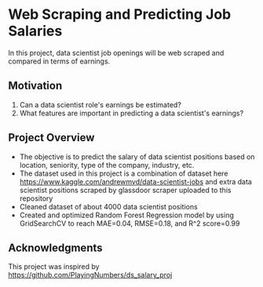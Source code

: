 # Web Scraping and Predicting Job Salaries
In this project, data scientist job openings will be web scraped and compared in terms of earnings.

## Motivation
1. Can a data scientist role's earnings be estimated?
2. What features are important in predicting a data scientist's earnings?

## Project Overview
- The objective is to predict the salary of data scientist positions based on location, seniority, type of the company, industry, etc.
- The dataset used in this project is a combination of dataset here https://www.kaggle.com/andrewmvd/data-scientist-jobs and extra data scientist positions scraped by glassdoor scraper uploaded to this repository
- Cleaned dataset of about 4000 data scientist positions
- Created and optimized Random Forest Regression model by using GridSearchCV to reach MAE=0.04, RMSE=0.18, and R^2 score=0.99

## Acknowledgments
This project was inspired by https://github.com/PlayingNumbers/ds_salary_proj

